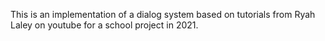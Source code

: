 This is an implementation of a dialog system based on tutorials from Ryah Laley on youtube for a school project in 2021.
